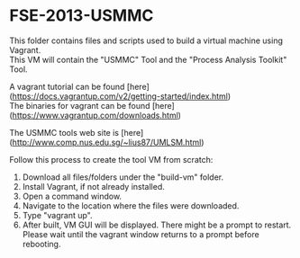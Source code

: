 # FSE-2013-USMMC
This folder contains files and scripts used to build a virtual machine using Vagrant.  
This VM will contain the "USMMC" Tool and the "Process Analysis Toolkit" Tool.

A vagrant tutorial can be found [here] (https://docs.vagrantup.com/v2/getting-started/index.html)  
The binaries for vagrant can be found [here] (https://www.vagrantup.com/downloads.html) 

The USMMC tools web site is [here] (http://www.comp.nus.edu.sg/~lius87/UMLSM.html)

Follow this process to create the tool VM from scratch:  
1. Download all files/folders under the "build-vm" folder.  
2. Install Vagrant, if not already installed.  
3. Open a command window.  
4. Navigate to the location where the files were downloaded.  
5. Type "vagrant up".  
6. After built, VM GUI will be displayed. There might be a prompt to restart. Please wait until the vagrant window returns to a prompt before rebooting.  
